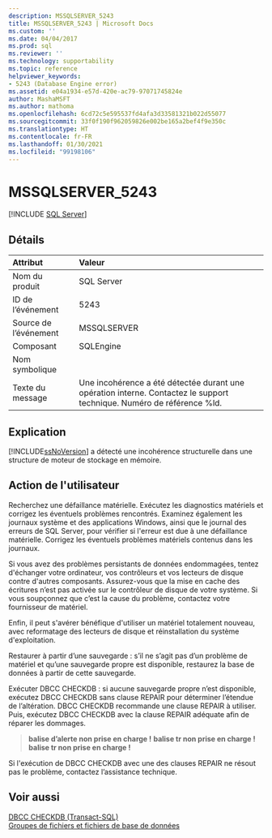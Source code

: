 ```yaml
---
description: MSSQLSERVER_5243
title: MSSQLSERVER_5243 | Microsoft Docs
ms.custom: ''
ms.date: 04/04/2017
ms.prod: sql
ms.reviewer: ''
ms.technology: supportability
ms.topic: reference
helpviewer_keywords:
- 5243 (Database Engine error)
ms.assetid: e04a1934-e57d-420e-ac79-97071745824e
author: MashaMSFT
ms.author: mathoma
ms.openlocfilehash: 6cd72c5e595537fd4afa3d33581321b022d55077
ms.sourcegitcommit: 33f0f190f962059826e002be165a2bef4f9e350c
ms.translationtype: HT
ms.contentlocale: fr-FR
ms.lasthandoff: 01/30/2021
ms.locfileid: "99198106"
---
```

# <a name="mssqlserver_5243"></a>MSSQLSERVER_5243
 [!INCLUDE [SQL Server](../../includes/applies-to-version/sqlserver.md)]
  
## <a name="details"></a>Détails  
  
| Attribut | Valeur |  
| :-------- | :---- |  
|Nom du produit|SQL Server|  
|ID de l’événement|5243|  
|Source de l’événement|MSSQLSERVER|  
|Composant|SQLEngine|  
|Nom symbolique||  
|Texte du message|Une incohérence a été détectée durant une opération interne. Contactez le support technique. Numéro de référence %ld.|  
  
## <a name="explanation"></a>Explication  
[!INCLUDE[ssNoVersion](../../includes/ssnoversion-md.md)] a détecté une incohérence structurelle dans une structure de moteur de stockage en mémoire.  
  
## <a name="user-action"></a>Action de l'utilisateur  
Recherchez une défaillance matérielle. Exécutez les diagnostics matériels et corrigez les éventuels problèmes rencontrés. Examinez également les journaux système et des applications Windows, ainsi que le journal des erreurs de SQL Server, pour vérifier si l'erreur est due à une défaillance matérielle. Corrigez les éventuels problèmes matériels contenus dans les journaux.

Si vous avez des problèmes persistants de données endommagées, tentez d'échanger votre ordinateur, vos contrôleurs et vos lecteurs de disque contre d'autres composants. Assurez-vous que la mise en cache des écritures n’est pas activée sur le contrôleur de disque de votre système. Si vous soupçonnez que c’est la cause du problème, contactez votre fournisseur de matériel.

Enfin, il peut s'avérer bénéfique d'utiliser un matériel totalement nouveau, avec reformatage des lecteurs de disque et réinstallation du système d'exploitation.

Restaurer à partir d’une sauvegarde : s’il ne s’agit pas d’un problème de matériel et qu’une sauvegarde propre est disponible, restaurez la base de données à partir de cette sauvegarde.

Exécuter DBCC CHECKDB : si aucune sauvegarde propre n’est disponible, exécutez DBCC CHECKDB sans clause REPAIR pour déterminer l’étendue de l’altération. DBCC CHECKDB recommande une clause REPAIR à utiliser. Puis, exécutez DBCC CHECKDB avec la clause REPAIR adéquate afin de réparer les dommages.

> **balise d’alerte non prise en charge !** 
> **balise tr non prise en charge !** 
> **balise tr non prise en charge !**

Si l'exécution de DBCC CHECKDB avec une des clauses REPAIR ne résout pas le problème, contactez l’assistance technique.
  
## <a name="see-also"></a>Voir aussi  
[DBCC CHECKDB &#40;Transact-SQL&#41;](~/t-sql/database-console-commands/dbcc-checkdb-transact-sql.md)  
[Groupes de fichiers et fichiers de base de données](~/relational-databases/databases/database-files-and-filegroups.md)  
  
